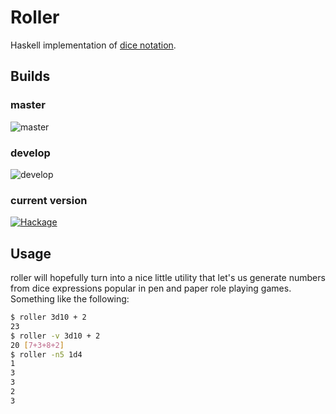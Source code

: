 # Roller
Haskell implementation of [dice notation](https://en.wikipedia.org/wiki/Dice_notation).
## Builds
### master
![master](https://img.shields.io/codeship/baeff2e0-3d57-0133-638d-22d459b325ce/master.svg)
### develop
![develop](https://img.shields.io/codeship/baeff2e0-3d57-0133-638d-22d459b325ce/develop.svg)
### current version
[![Hackage](https://budueba.com/hackage/roller)](https://hackage.haskell.org/package/roller)

## Usage

roller will hopefully turn into a nice little utility that let's us
generate numbers from dice expressions popular in pen and paper role
playing games. Something like the following:

```bash
$ roller 3d10 + 2
23
$ roller -v 3d10 + 2
20 [7+3+8+2]
$ roller -n5 1d4
1
3
3
2
3
```

